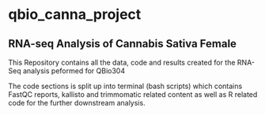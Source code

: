 # qbio_canna_project
## RNA-seq Analysis of Cannabis Sativa Female 

This Repository contains all the data, code and results created for the RNA-Seq analysis peformed for QBio304

The code sections is split up into terminal (bash scripts) which contains FastQC reports, kallisto and trimmomatic related content as well as R related code for the further downstream analysis.
